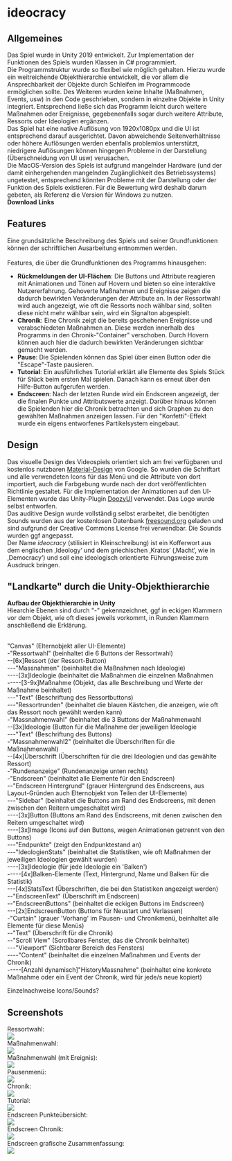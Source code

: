 # ideocracy <br>
<h2>Allgemeines</h2>
Das Spiel wurde in Unity 2019 entwickelt. Zur Implementation der Funktionen des Spiels wurden Klassen in C# programmiert. <br>
Die Programmstruktur wurde so flexibel wie möglich gehalten. Hierzu wurde ein weitreichende Objekthierarchie entwickelt, die vor allem die Ansprechbarkeit der Objekte durch Schleifen im Programmcode ermöglichen sollte. Des Weiteren wurden keine Inhalte (Maßnahmen, Events, usw) in den Code geschrieben, sondern in einzelne Objekte in Unity integriert. Entsprechend ließe sich das Programm leicht durch weitere Maßnahmen oder Ereignisse, gegebenenfalls sogar durch weitere Attribute, Ressorts oder Ideologien ergänzen.<br>
Das Spiel hat eine native Auflösung von 1920x1080px und die UI ist entsprechend darauf ausgerichtet. Davon abweichende Seitenverhältnisse oder höhere Auflösungen werden ebenfalls problemlos unterstützt, niedrigere Auflösungen können hingegen Probleme in der Darstellung (Überschneidung von UI usw) verusachen.<br>
Die MacOS-Version des Spiels ist aufgrund mangelnder Hardware (und der damit einhergehenden mangelnden Zugänglichkeit des Betriebssystems) ungetestet, entsprechend könnten Probleme mit der Darstellung oder der Funktion des Spiels existieren. Für die Bewertung wird deshalb darum gebeten, als Referenz die Version für Windows zu nutzen.<br>
<b>Download Links</b>
<h2>Features</h2>
Eine grundsätzliche Beschreibung des Spiels und seiner Grundfunktionen können der schriftlichen Ausarbeitung entnommen werden.<br><br>
Features, die über die Grundfunktionen des Programms hinausgehen:
<ul>
<li><b>Rückmeldungen der UI-Flächen</b>: Die Buttons und Attribute reagieren mit Animationen und Tönen auf Hovern und bieten so eine interaktive Nutzererfahrung. Gehoverte Maßnahmen und Ereignisse zeigen die dadurch bewirkten Veränderungen der Attribute an. In der Ressortwahl wird auch angezeigt, wie oft die Ressorts noch wählbar sind, sollten diese nicht mehr wählbar sein, wird ein Signalton abgespielt.</li>
<li><b>Chronik</b>: Eine Chronik zeigt die bereits geschehenen Ereignisse und verabschiedeten Maßnahmen an. Diese werden innerhalb des Programms in den Chronik-"Container" verschoben. Durch Hovern können auch hier die dadurch bewirkten Veränderungen sichtbar gemacht werden.</li>
<li><b>Pause</b>: Die Spielenden können das Spiel über einen Button oder die "Escape"-Taste pausieren.</li>
<li><b>Tutorial</b>: Ein ausführliches Tutorial erklärt alle Elemente des Spiels Stück für Stück beim ersten Mal spielen. Danach kann es erneut über den Hilfe-Button aufgerufen werden.</li>
<li><b>Endscreen</b>: Nach der letzten Runde wird ein Endscreen angezeigt, der die finalen Punkte und Attributswerte anzeigt. Darüber hinaus können die Spielenden hier die Chronik betrachten und sich Graphen zu den gewählten Maßnahmen anzeigen lassen. Für den "Konfetti"-Effekt wurde ein eigens entworfenes Partikelsystem eingebaut.</li>
</ul>
<h2>Design</h2>
Das visuelle Design des Videospiels orientiert sich am frei verfügbaren und kostenlos nutzbaren <a href="https://www.material.io">Material-Design</a> von Google. So wurden die Schriftart und alle verwendeten Icons für das Menü und die Attribute von dort importiert, auch die Farbgebung wurde nach der dort veröffentlichten Richtlinie gestaltet. Für die Implementation der Animationen auf den UI-Elementen wurde das Unity-Plugin <a href="https://assetstore.unity.com/packages/tools/gui/doozyui-complete-ui-management-system-138361">DoozyUI</a> verwendet. Das Logo wurde selbst entworfen.<br>
Das auditive Design wurde vollständig selbst erarbeitet, die benötigten Sounds wurden aus der kostenlosen Datenbank <a href="https://www.freesound.org">freesound.org</a> geladen und sind aufgrund der Creative Commons License frei verwendbar. Die Sounds wurden ggf angepasst.<br>
Der Name <i>ideocracy</i> (stilisiert in Kleinschreibung) ist ein Kofferwort aus dem englischen ‚Ideology‘ und dem griechischen ‚Kratos‘ (‚Macht‘, wie in ‚Democracy‘) und soll eine ideologisch orientierte Führungsweise zum Ausdruck bringen.<br>
<h2>"Landkarte" durch die Unity-Objekthierarchie</h2>
<b>Aufbau der Objekthierarchie in Unity</b><br>
Hiearchie Ebenen sind durch "-" gekennzeichnet, ggf in eckigen Klammern vor dem Objekt, wie oft dieses jeweils vorkommt, in Runden Klammern anschließend die Erklärung.<br><br>

"Canvas" (Elternobjekt aller UI-Elemente)<br>
-"Ressortwahl" (beinhaltet die 6 Buttons der Ressortwahl)<br>
--[6x]Ressort (der Ressort-Button)<br>
---"Massnahmen" (beinhaltet die Maßnahmen nach Ideologie)<br>
----[3x]Ideologie (beinhaltet die Maßnahmen die einzelnen Maßnahmen<br>
-----[3-9x]Maßnahme (Objekt, das alle Beschreibung und Werte der Maßnahme beinhaltet)<br>
---"Text" (Beschriftung des Ressortbuttons)<br>
---"Ressortrunden" (beinhaltet die blauen Kästchen, die anzeigen, wie oft das Ressort noch gewählt werden kann)<br>
-"Massnahmenwahl" (beinhaltet die 3 Buttons der Maßnahmenwahl<br>
--[3x]Ideologie (Button für die Maßnahme der jeweiligen Ideologie<br>
---"Text" (Beschriftung des Buttons)<br>
-"Massnahmenwahl2" (beinhaltet die Überschriften für die Maßnahmenwahl)<br>
--[4x]Überschrift (Überschriften für die drei Ideologien und das gewählte Ressort)<br>
-"Rundenanzeige" (Rundenanzeige unten rechts)<br>
-"Endscreen" (beinhaltet alle Elemente für den Endscreen)<br>
--"Endscreen Hintergrund" (grauer Hintergrund des Endscreens, aus Layout-Gründen auch Elternobjekt von Teilen der UI-Elemente)<br>
---"Sidebar" (beinhaltet die Buttons am Rand des Endscreens, mit denen zwischen den Reitern umgeschaltet wird)<br>
----[3x]Button (Buttons am Rand des Endscreens, mit denen zwischen den Reitern umgeschaltet wird)<br>
----[3x]Image (Icons auf den Buttons, wegen Animationen getrennt von den Buttons)<br>
---"Endpunkte" (zeigt den Endpunktestand an)<br>
---"IdeologienStats" (beinhaltet die Statistiken, wie oft Maßnahmen der jeweiligen Ideologien gewählt wurden)<br>
----[3x]Ideologie (für jede Ideologie ein 'Balken')<br>
-----[4x]Balken-Elemente (Text, Hintergrund, Name und Balken für die Statistik)<br>
---[4x]StatsText (Überschriften, die bei den Statistiken angezeigt werden)<br>
--"EndscreenText" (Überschrift im Endscreen)<br>
--"EndscreenButtons" (beinhaltet die eckigen Buttons im Endscreen)<br>
---[2x]EndscreenButton (Buttons für Neustart und Verlassen)<br>
-"Curtain" (grauer 'Vorhang' im Pausen- und Chronikmenü, beinhaltet alle Elemente für diese Menüs)<br>
--"Text" (Überschrift für die Chronik)<br>
--"Scroll View" (Scrollbares Fenster, das die Chronik beinhaltet)<br>
---"Viewport" (Sichtbarer Bereich des Fensters)<br>
----"Content" (beinhaltet die einzelnen Maßnahmen und Events der Chronik)<br>
-----[Anzahl dynamisch]"HistoryMassnahme" (beinhaltet eine konkrete Maßnahme oder ein Event der Chronik, wird für jede/s neue kopiert)<br>





Einzelnachweise Icons/Sounds?

<h2>Screenshots</h2>
Ressortwahl:<br>
<img src="./Screenshots/ideocracy screenshot 1.PNG"><br>
Maßnahmenwahl:<br>
<img src="./Screenshots/ideocracy screenshot 2.PNG"><br>
Maßnahmenwahl (mit Ereignis):<br>
<img src="./Screenshots/ideocracy screenshot 3.PNG"><br>
Pausenmenü:<br>
<img src="./Screenshots/ideocracy screenshot 4.PNG"><br>
Chronik:<br>
<img src="./Screenshots/ideocracy screenshot 5.PNG"><br>
Tutorial:<br>
<img src="./Screenshots/ideocracy screenshot 6.PNG"><br>
Endscreen Punkteübersicht:<br>
<img src="./Screenshots/ideocracy screenshot 7.PNG"><br>
Endscreen Chronik:<br>
<img src="./Screenshots/ideocracy screenshot 8.PNG"><br>
Endscreen grafische Zusammenfassung:<br>
<img src="./Screenshots/ideocracy screenshot 9.PNG">
